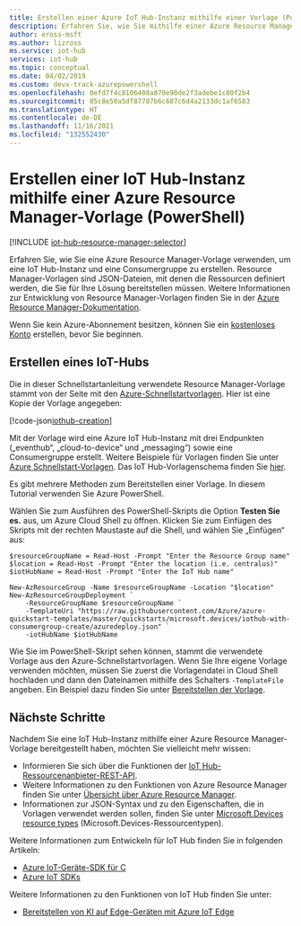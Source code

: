 ```yaml
---
title: Erstellen einer Azure IoT Hub-Instanz mithilfe einer Vorlage (PowerShell) | Microsoft Docs
description: Erfahren Sie, wie Sie mithilfe einer Azure Resource Manager-Vorlage in Azure PowerShell eine IoT Hub-Instanz erstellen.
author: eross-msft
ms.author: lizross
ms.service: iot-hub
services: iot-hub
ms.topic: conceptual
ms.date: 04/02/2019
ms.custom: devx-track-azurepowershell
ms.openlocfilehash: 0efd7f4c8106408a870e90de2f3adebe1c80f2b4
ms.sourcegitcommit: 05c8e50a5df87707b6c687c6d4a2133dc1af6583
ms.translationtype: HT
ms.contentlocale: de-DE
ms.lasthandoff: 11/16/2021
ms.locfileid: "132552430"
---
```

# <a name="create-an-iot-hub-using-azure-resource-manager-template-powershell"></a>Erstellen einer IoT Hub-Instanz mithilfe einer Azure Resource Manager-Vorlage (PowerShell)

[!INCLUDE [iot-hub-resource-manager-selector](../../includes/iot-hub-resource-manager-selector.md)]

Erfahren Sie, wie Sie eine Azure Resource Manager-Vorlage verwenden, um eine IoT Hub-Instanz und eine Consumergruppe zu erstellen. Resource Manager-Vorlagen sind JSON-Dateien, mit denen die Ressourcen definiert werden, die Sie für Ihre Lösung bereitstellen müssen. Weitere Informationen zur Entwicklung von Resource Manager-Vorlagen finden Sie in der [Azure Resource Manager-Dokumentation](../azure-resource-manager/index.yml).

Wenn Sie kein Azure-Abonnement besitzen, können Sie ein [kostenloses Konto](https://azure.microsoft.com/free/) erstellen, bevor Sie beginnen.

## <a name="create-an-iot-hub"></a>Erstellen eines IoT-Hubs

Die in dieser Schnellstartanleitung verwendete Resource Manager-Vorlage stammt von der Seite mit den [Azure-Schnellstartvorlagen](https://azure.microsoft.com/resources/templates/iothub-with-consumergroup-create/). Hier ist eine Kopie der Vorlage angegeben:

[!code-json[iothub-creation](~/quickstart-templates/quickstarts/microsoft.devices/iothub-with-consumergroup-create/azuredeploy.json)]

Mit der Vorlage wird eine Azure IoT Hub-Instanz mit drei Endpunkten („eventhub“, „cloud-to-device“ und „messaging“) sowie eine Consumergruppe erstellt. Weitere Beispiele für Vorlagen finden Sie unter [Azure Schnellstart-Vorlagen](https://azure.microsoft.com/resources/templates/?resourceType=Microsoft.Devices&pageNumber=1&sort=Popular). Das IoT Hub-Vorlagenschema finden Sie [hier](/azure/templates/microsoft.devices/iothub-allversions).

Es gibt mehrere Methoden zum Bereitstellen einer Vorlage.  In diesem Tutorial verwenden Sie Azure PowerShell.

Wählen Sie zum Ausführen des PowerShell-Skripts die Option **Testen Sie es.** aus, um Azure Cloud Shell zu öffnen. Klicken Sie zum Einfügen des Skripts mit der rechten Maustaste auf die Shell, und wählen Sie „Einfügen“ aus:

```azurepowershell-interactive
$resourceGroupName = Read-Host -Prompt "Enter the Resource Group name"
$location = Read-Host -Prompt "Enter the location (i.e. centralus)"
$iotHubName = Read-Host -Prompt "Enter the IoT Hub name"

New-AzResourceGroup -Name $resourceGroupName -Location "$location"
New-AzResourceGroupDeployment `
    -ResourceGroupName $resourceGroupName `
    -TemplateUri "https://raw.githubusercontent.com/Azure/azure-quickstart-templates/master/quickstarts/microsoft.devices/iothub-with-consumergroup-create/azuredeploy.json" `
    -iotHubName $iotHubName
```

Wie Sie im PowerShell-Skript sehen können, stammt die verwendete Vorlage aus den Azure-Schnellstartvorlagen. Wenn Sie Ihre eigene Vorlage verwenden möchten, müssen Sie zuerst die Vorlagendatei in Cloud Shell hochladen und dann den Dateinamen mithilfe des Schalters `-TemplateFile` angeben.  Ein Beispiel dazu finden Sie unter [Bereitstellen der Vorlage](../azure-resource-manager/templates/quickstart-create-templates-use-visual-studio-code.md?tabs=PowerShell#deploy-the-template).

## <a name="next-steps"></a>Nächste Schritte

Nachdem Sie eine IoT Hub-Instanz mithilfe einer Azure Resource Manager-Vorlage bereitgestellt haben, möchten Sie vielleicht mehr wissen:

* Informieren Sie sich über die Funktionen der [IoT Hub-Ressourcenanbieter-REST-API][lnk-rest-api].
* Weitere Informationen zu den Funktionen von Azure Resource Manager finden Sie unter [Übersicht über Azure Resource Manager][lnk-azure-rm-overview].
* Informationen zur JSON-Syntax und zu den Eigenschaften, die in Vorlagen verwendet werden sollen, finden Sie unter [Microsoft.Devices resource types](/azure/templates/microsoft.devices/iothub-allversions) (Microsoft.Devices-Ressourcentypen).

Weitere Informationen zum Entwickeln für IoT Hub finden Sie in folgenden Artikeln:

* [Azure IoT-Geräte-SDK für C][lnk-c-sdk]
* [Azure IoT SDKs][lnk-sdks]

Weitere Informationen zu den Funktionen von IoT Hub finden Sie unter:

* [Bereitstellen von KI auf Edge-Geräten mit Azure IoT Edge][lnk-iotedge]

<!-- Links -->
[lnk-free-trial]: https://azure.microsoft.com/pricing/free-trial/
[lnk-azure-portal]: https://portal.azure.com/
[lnk-status]: https://azure.microsoft.com/status/
[lnk-powershell-install]: /powershell/azure/install-Az-ps
[lnk-rest-api]: /rest/api/iothub/iothubresource
[lnk-azure-rm-overview]: ../azure-resource-manager/management/overview.md
[lnk-powershell-arm]: ../azure-resource-manager/management/manage-resources-powershell.md

[lnk-c-sdk]: iot-hub-device-sdk-c-intro.md
[lnk-sdks]: iot-hub-devguide-sdks.md

[lnk-iotedge]: ../iot-edge/quickstart-linux.md
